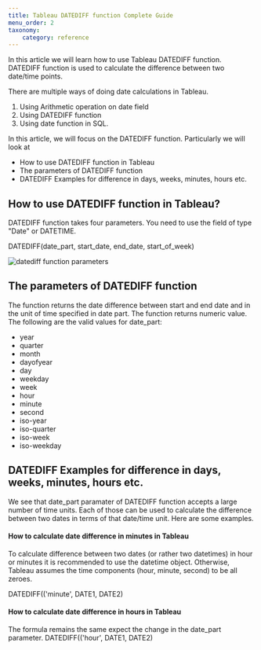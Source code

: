 ```yaml
---
title: Tableau DATEDIFF function Complete Guide
menu_order: 2
taxonomy:
    category: reference
---
```


In this article we will learn how to use Tableau DATEDIFF function.  DATEDIFF function is used to calculate the difference between two date/time points. 

There are multiple ways of doing date calculations in Tableau.

1. Using Arithmetic operation on date field
2. Using DATEDIFF function 
3. Using date function in SQL.   

In this article, we will focus on the DATEDIFF function. Particularly we will look at

- How to use DATEDIFF function in Tableau
- The parameters of DATEDIFF function
- DATEDIFF Examples for difference in days, weeks, minutes, hours etc.

## How to use DATEDIFF function in Tableau?
DATEDIFF function takes four parameters.  You need to use the field of type "Date" or DATETIME.

DATEDIFF(date_part, start_date, end_date, start_of_week)

![datediff function parameters](https://s3.us-east-1.amazonaws.com/cdn.mycontent.top/localcdn/datediff-function-parameters.png)



## The parameters of DATEDIFF function
The function returns the date difference between start and end date and in the unit of time specified in date part. The function returns numeric value.
The following are the valid values for date_part:
- year
- quarter
- month
- dayofyear
- day
- weekday
- week
- hour
- minute
- second
- iso-year
- iso-quarter
- iso-week
- iso-weekday

## DATEDIFF Examples for difference in days, weeks, minutes, hours etc.
We see that date\_part paramater of DATEDIFF function accepts a large number of time units. Each of those can be used to calculate the difference between two dates in terms of that date/time unit. Here are some examples.

#### How to calculate date difference in minutes in Tableau
To calculate difference between two dates (or rather two datetimes) in hour or minutes it is recommended to use the datetime object. Otherwise, Tableau assumes the time components (hour, minute, second) to be all zeroes.

DATEDIFF(('minute', DATE1, DATE2)

#### How to calculate date difference in hours in Tableau
The formula remains the same expect the change in the date\_part parameter.
DATEDIFF(('hour', DATE1, DATE2)




